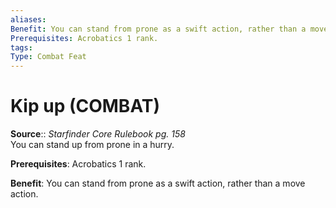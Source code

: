 ```yaml
---
aliases: 
Benefit: You can stand from prone as a swift action, rather than a move action.
Prerequisites: Acrobatics 1 rank.
tags: 
Type: Combat Feat
---
```


# Kip up (COMBAT)

**Source**:: _Starfinder Core Rulebook pg. 158_  
You can stand up from prone in a hurry.

**Prerequisites**: Acrobatics 1 rank.

**Benefit**: You can stand from prone as a swift action, rather than a move action.
